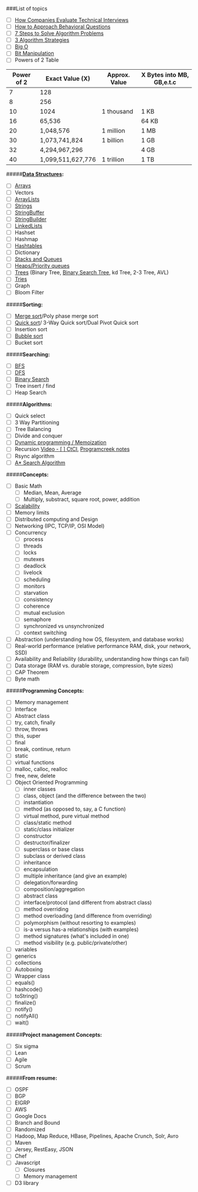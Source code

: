###List of topics
- [ ] [How Companies Evaluate Technical Interviews](https://www.youtube.com/watch?v=jxAWQN5t6wg)
- [ ] [How to Approach Behavioral Questions](https://www.youtube.com/watch?v=tZxNNKqxXnw)
- [ ] [7 Steps to Solve Algorithm Problems](https://www.youtube.com/watch?v=GKgAVjJxh9w)
- [ ] [3 Algorithm Strategies](https://www.youtube.com/watch?v=84UYVCluClQ)
- [ ] [Big O](https://www.youtube.com/watch?v=v4cd1O4zkGw)
- [ ] [Bit Manipulation](https://www.youtube.com/watch?v=NLKQEOgBAnw)
- [ ] Powers of 2 Table

Power of 2  | Exact Value (X)   | Approx. Value | X Bytes into MB, GB,e.t.c
------------| ------------------| --------------| ------------------------
7  | 128 | |
8  | 256 | |
10 | 1024 | 1 thousand | 1 KB
16 | 65,536 | | 64 KB
20 | 1,048,576 | 1 million | 1 MB
30 | 1,073,741,824 | 1 billion | 1 GB
32 | 4,294,967,296 | | 4 GB
40 | 1,099,511,627,776 | 1 trillion | 1 TB

#####**[Data Structures](https://www.coursera.org/learn/data-structures/home):**
- [ ] [Arrays](https://www.youtube.com/watch?v=NLAzwv4D5iI)
- [ ] Vectors
- [ ] [ArrayLists](https://www.youtube.com/watch?v=NLAzwv4D5iI)
- [ ] [Strings](https://www.youtube.com/watch?v=gbxodBVkElQ)
- [ ] [StringBuffer](https://www.youtube.com/watch?v=gbxodBVkElQ)
- [ ] [StringBuilder](https://www.youtube.com/watch?v=gbxodBVkElQ)
- [ ] [LinkedLists](https://www.youtube.com/watch?v=njTh_OwMljA)
- [ ] Hashset
- [ ] Hashmap
- [ ] [Hashtables](https://www.youtube.com/watch?v=shs0KM3wKv8)
- [ ] Dictionary
- [ ] [Stacks and Queues](https://www.youtube.com/watch?v=wjI1WNcIntg)
- [ ] [Heaps/Priority queues](https://www.youtube.com/watch?v=t0Cq6tVNRBA)
- [ ] [Trees](https://www.youtube.com/watch?v=oSWTXtMglKE) (Binary Tree, [Binary Search Tree](https://www.youtube.com/watch?v=i_Q0v_Ct5lY), kd Tree, 2-3 Tree, AVL)
- [ ] [Tries](https://www.youtube.com/watch?v=zIjfhVPRZCg)
- [ ] Graph
- [ ] Bloom Filter

#####**Sorting:**
- [ ] [Merge sort](https://www.youtube.com/watch?v=KF2j-9iSf4Q)/Poly phase merge sort
- [ ] [Quick sort](https://www.youtube.com/watch?v=SLauY6PpjW4)/ 3-Way Quick sort/Dual Pivot Quick sort
- [ ] Insertion sort
- [ ] [Bubble sort](https://www.youtube.com/watch?v=6Gv8vg0kcHc)
- [ ] Bucket sort

#####**Searching:**
- [ ] [BFS](https://www.youtube.com/watch?v=zaBhtODEL0w)
- [ ] [DFS](https://www.youtube.com/watch?v=zaBhtODEL0w)
- [ ] [Binary Search](https://www.youtube.com/watch?v=P3YID7liBug)
- [ ] Tree insert / find
- [ ] Heap Search

#####**Algorithms:**
- [ ] Quick select
- [ ] 3 Way Partitioning
- [ ] Tree Balancing
- [ ] Divide and conquer
- [ ] [Dynamic programming / Memoization](https://www.youtube.com/watch?v=P8Xa2BitN3I)
- [ ] Recursion [Video - [ ] CtCI](https://www.youtube.com/watch?v=KEEKn7Me-ms), [Programcreek notes](http://www.programcreek.com/2012/10/iteration-vs-recursion-in-java/)
- [ ] Rsync algorithm
- [ ] [A* Search Algorithm](http://www.geeksforgeeks.org/a-search-algorithm/)

#####**Concepts:**
- [ ] Basic Math
  - [ ] Median, Mean, Average
  - [ ] Multiply, substract, square root, power, addition
- [ ] [Scalability](http://www.lecloud.net/post/7295452622/scalability-for-dummies-part-1-clones)
- [ ] Memory limits
- [ ] Distributed computing and Design
- [ ] Networking (IPC, TCP/IP, OSI Model)
- [ ] Concurrency
  - [ ] process
  - [ ] threads
  - [ ] locks
  - [ ] mutexes
  - [ ] deadlock
  - [ ] livelock
  - [ ] scheduling
  - [ ] monitors
  - [ ] starvation
  - [ ] consistency
  - [ ] coherence
  - [ ] mutual exclusion
  - [ ] semaphore
  - [ ] synchronized vs unsynchronized
  - [ ] context switching
- [ ] Abstraction (understanding how OS, filesystem, and database works)
- [ ] Real-world performance (relative performance RAM, disk, your network, SSD)
- [ ] Availability and Reliability (durability, understanding how things can fail)
- [ ] Data storage (RAM vs. durable storage, compression, byte sizes)
- [ ] CAP Theorem
- [ ] Byte math

#####**Programming Concepts:**
- [ ] Memory management
- [ ] Interface
- [ ] Abstract class
- [ ] try, catch, finally
- [ ] throw, throws
- [ ] this, super
- [ ] final
- [ ] break, continue, return
- [ ] static
- [ ] virtual functions
- [ ] malloc, calloc, realloc
- [ ] free, new, delete
- [ ] Object Oriented Programming
  - [ ] inner classes
  - [ ] class, object (and the difference between the two)
  - [ ] instantiation
  - [ ] method (as opposed to, say, a C function)
  - [ ] virtual method, pure virtual method
  - [ ] class/static method
  - [ ] static/class initializer
  - [ ] constructor
  - [ ] destructor/finalizer
  - [ ] superclass or base class
  - [ ] subclass or derived class
  - [ ] inheritance
  - [ ] encapsulation
  - [ ] multiple inheritance (and give an example)
  - [ ] delegation/forwarding
  - [ ] composition/aggregation
  - [ ] abstract class
  - [ ] interface/protocol (and different from abstract class)
  - [ ] method overriding
  - [ ] method overloading (and difference from overriding)
  - [ ] polymorphism (without resorting to examples)
  - [ ] is-a versus has-a relationships (with examples)
  - [ ] method signatures (what's included in one)
  - [ ] method visibility (e.g. public/private/other)
- [ ] variables
- [ ] generics
- [ ] collections
- [ ] Autoboxing
- [ ] Wrapper class
- [ ] equals()
- [ ] hashcode()
- [ ] toString()
- [ ] finalize()
- [ ] notify()
- [ ] notifyAll()
- [ ] wait()

#####**Project management Concepts:**
- [ ] Six sigma
- [ ] Lean
- [ ] Agile
- [ ] Scrum

#####**From resume:**
- [ ] OSPF
- [ ] BGP
- [ ] EIGRP
- [ ] AWS
- [ ] Google Docs
- [ ] Branch and Bound
- [ ] Randomized
- [ ] Hadoop, Map Reduce, HBase, Pipelines, Apache Crunch, Solr, Avro
- [ ] Maven
- [ ] Jersey, RestEasy, JSON
- [ ] Chef
- [ ] Javascript
  - [ ] Closures
  - [ ] Memory management
- [ ] D3 library
